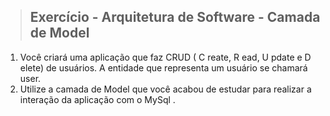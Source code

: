 > ## Exercício - Arquitetura de Software - Camada de Model

1. Você criará uma aplicação que faz CRUD ( C reate, R ead, U pdate e D elete) de usuários. A entidade que representa um usuário se chamará user.
2. Utilize a camada de Model que você acabou de estudar para realizar a interação da aplicação com o MySql .
